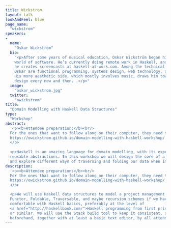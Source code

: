 ```yaml
---
title: Wickstrom
layout: talk
lookAndFeel: blue
page_name:
  "wickstrom"
speakers:
-
  name:
    "Oskar Wickström"
  bio:
    "<p>After some years of musical education, Oskar Wickström began his journey into the
    world of software. He’s currently doing remote work in Haskell, and in his spare time
    he creates screencasts at haskell-at-work.com. Among the technical topics that interest
    Oskar are functional programming, systems design, web technology, and programming languages.
    His more aesthetic side, which mostly involves music, draws him towards graphics and UI
    design every now and then. .</p>"
  image:
    "oskar_wickstrom.jpg"
  twitter:
    "owickstrom"
title:
  "Domain Modelling with Haskell Data Structures"
type:
  "Workshop"
abstract:
  '<p><b>Attendee preparation:</b><br/>
  For the ones that want to follow along on their computer, they need to prepare by following the "Setup" section:
  https://owickstrom.github.io/domain-modelling-with-haskell-workshop/
  </p>
  
  <p>Haskell is an amazing language for domain modelling, with its expressive data types and highly
  reusable abstractions. In this workshop we will design the core of a simple project management system,
  and explore different ways of traversing and folding our data when implementing new features.</p>'
description:
  '<p><b>Attendee preparation:</b><br/>
  For the ones that want to follow along on their computer, they need to prepare by following the "Setup" section:
  https://owickstrom.github.io/domain-modelling-with-haskell-workshop/
  </p>

  <p>We will use Haskell data structures to model a project management system, and from there explore
  Functor, Foldable, Traversable, and maybe recursion schemes if we have time. Attendees should be
  comfortable with Haskell basics, preferably at the level of
  <a href="http://haskellbook.com/">Haskell programming from first principles</a>
  or similar. We will use the Stack build tool to keep it consistent, and that should be installed
  beforehand, together with at least a basic text editor, by all attendees.</p>'
---
```

